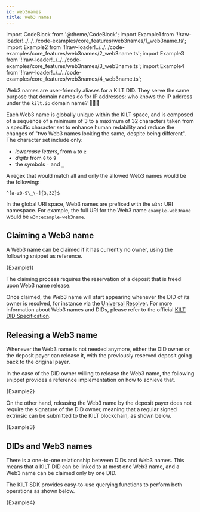 ```yaml
---
id: web3names
title: Web3 names
---
```

import CodeBlock from '@theme/CodeBlock';
import Example1 from '!!raw-loader!../../../code-examples/core_features/web3names/1_web3name.ts';
import Example2 from '!!raw-loader!../../../code-examples/core_features/web3names/2_web3name.ts';
import Example3 from '!!raw-loader!../../../code-examples/core_features/web3names/3_web3name.ts';
import Example4 from '!!raw-loader!../../../code-examples/core_features/web3names/4_web3name.ts';

Web3 names are user-friendly aliases for a KILT DID.
They serve the same purpose that domain names do for IP addresses: who knows the IP address under the `kilt.io` domain name? 🤷🏽‍♀️

Each Web3 name is globally unique within the KILT space, and is composed of a sequence of a minimum of 3 to a maximum of 32 characters taken from a specific character set to enhance human redability and reduce the changes of "two Web3 names looking the same, despite being different".
The character set include only:
- *lowercase letters*, from `a` to `z`
- *digits* from `0` to `9`
- the symbols `-` and `_`

A regex that would match all and only the allowed Web3 names would be the following:

```
^[a-z0-9\_\-]{3,32}$
```

In the global URI space, Web3 names are prefixed with the `w3n:` URI namespace. 
For example, the full URI for the Web3 name `example-web3name` would be `w3n:example-web3name`.

## Claiming a Web3 name

A Web3 name can be claimed if it has currently no owner, using the following snippet as reference.

<CodeBlock className="language-js">
  {Example1}
</CodeBlock>

The claiming process requires the reservation of a deposit that is freed upon Web3 name release.

Once claimed, the Web3 name will start appearing whenever the DID of its owner is resolved, for instance via the [Universal Resolver](https://dev.uniresolver.io/#did:kilt:4pZGzLSybfMsxB1DcpFNYmnqFv5QihbFb1zuSuuATqjRQv2g). For more information about Web3 names and DIDs, please refer to the official [KILT DID Specification](https://github.com/KILTprotocol/kilt-did-driver/blob/master/docs/did-spec/spec.md).

## Releasing a Web3 name

Whenever the Web3 name is not needed anymore, either the DID owner or the deposit payer can release it, with the previously reserved deposit going back to the original payer.

In the case of the DID owner willing to release the Web3 name, the following snippet provides a reference implementation on how to achieve that.

<CodeBlock className="language-js">
  {Example2}
</CodeBlock>

On the other hand, releasing the Web3 name by the deposit payer does not require the signature of the DID owner, meaning that a regular signed extrinsic can be submitted to the KILT blockchain, as shown below.

<CodeBlock className="language-js">
  {Example3}
</CodeBlock>

## DIDs and Web3 names

There is a one-to-one relationship between DIDs and Web3 names.
This means that a KILT DID can be linked to at most one Web3 name, and a Web3 name can be claimed only by one DID.

The KILT SDK provides easy-to-use querying functions to perform both operations as shown below.

<CodeBlock className="language-js">
  {Example4}
</CodeBlock>